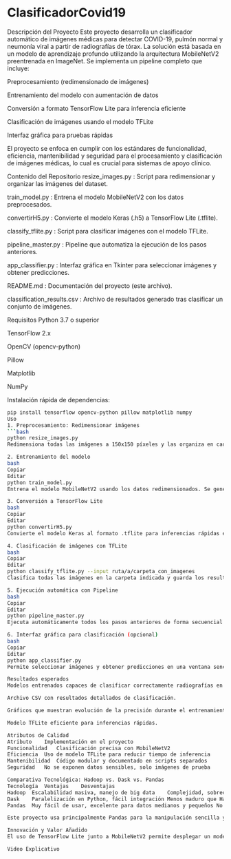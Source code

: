 # ClasificadorCovid19

Descripción del Proyecto
Este proyecto desarrolla un clasificador automático de imágenes médicas para detectar COVID-19, pulmón normal y neumonía viral a partir de radiografías de tórax. La solución está basada en un modelo de aprendizaje profundo utilizando la arquitectura MobileNetV2 preentrenada en ImageNet. Se implementa un pipeline completo que incluye:

Preprocesamiento (redimensionado de imágenes)

Entrenamiento del modelo con aumentación de datos

Conversión a formato TensorFlow Lite para inferencia eficiente

Clasificación de imágenes usando el modelo TFLite

Interfaz gráfica para pruebas rápidas

El proyecto se enfoca en cumplir con los estándares de funcionalidad, eficiencia, mantenibilidad y seguridad para el procesamiento y clasificación de imágenes médicas, lo cual es crucial para sistemas de apoyo clínico.

Contenido del Repositorio
resize_images.py : Script para redimensionar y organizar las imágenes del dataset.

train_model.py : Entrena el modelo MobileNetV2 con los datos preprocesados.

convertirH5.py : Convierte el modelo Keras (.h5) a TensorFlow Lite (.tflite).

classify_tflite.py : Script para clasificar imágenes con el modelo TFLite.

pipeline_master.py : Pipeline que automatiza la ejecución de los pasos anteriores.

app_classifier.py : Interfaz gráfica en Tkinter para seleccionar imágenes y obtener predicciones.

README.md : Documentación del proyecto (este archivo).

classification_results.csv : Archivo de resultados generado tras clasificar un conjunto de imágenes.

Requisitos
Python 3.7 o superior

TensorFlow 2.x

OpenCV (opencv-python)

Pillow

Matplotlib

NumPy

Instalación rápida de dependencias:

```bash
pip install tensorflow opencv-python pillow matplotlib numpy
Uso
1. Preprocesamiento: Redimensionar imágenes
```bash
python resize_images.py
Redimensiona todas las imágenes a 150x150 píxeles y las organiza en carpetas por clase.

2. Entrenamiento del modelo
bash
Copiar
Editar
python train_model.py
Entrena el modelo MobileNetV2 usando los datos redimensionados. Se generan gráficos de precisión y se guarda el mejor modelo (best_model.h5).

3. Conversión a TensorFlow Lite
bash
Copiar
Editar
python convertirH5.py
Convierte el modelo Keras al formato .tflite para inferencias rápidas en dispositivos con recursos limitados.

4. Clasificación de imágenes con TFLite
bash
Copiar
Editar
python classify_tflite.py --input ruta/a/carpeta_con_imagenes
Clasifica todas las imágenes en la carpeta indicada y guarda los resultados en classification_results.csv.

5. Ejecución automática con Pipeline
bash
Copiar
Editar
python pipeline_master.py
Ejecuta automáticamente todos los pasos anteriores de forma secuencial.

6. Interfaz gráfica para clasificación (opcional)
bash
Copiar
Editar
python app_classifier.py
Permite seleccionar imágenes y obtener predicciones en una ventana sencilla.

Resultados esperados
Modelos entrenados capaces de clasificar correctamente radiografías en las tres categorías.

Archivo CSV con resultados detallados de clasificación.

Gráficos que muestran evolución de la precisión durante el entrenamiento.

Modelo TFLite eficiente para inferencias rápidas.

Atributos de Calidad
Atributo	Implementación en el proyecto
Funcionalidad	Clasificación precisa con MobileNetV2
Eficiencia	Uso de modelo TFLite para reducir tiempo de inferencia
Mantenibilidad	Código modular y documentado en scripts separados
Seguridad	No se exponen datos sensibles, solo imágenes de prueba

Comparativa Tecnológica: Hadoop vs. Dask vs. Pandas
Tecnología	Ventajas	Desventajas
Hadoop	Escalabilidad masiva, manejo de big data	Complejidad, sobrecarga para datos pequeños
Dask	Paralelización en Python, fácil integración	Menos maduro que Hadoop, requiere tuning
Pandas	Muy fácil de usar, excelente para datos medianos y pequeños	No escala bien para big data

Este proyecto usa principalmente Pandas para la manipulación sencilla y TensorFlow para ML, considerando el tamaño manejable del dataset.

Innovación y Valor Añadido
El uso de TensorFlow Lite junto a MobileNetV2 permite desplegar un modelo preciso y eficiente en dispositivos con recursos limitados (como móviles o equipos clínicos con hardware modesto). El pipeline automatizado facilita la reproducibilidad del proyecto y permite la integración fácil en soluciones reales de diagnóstico asistido.

Video Explicativo
